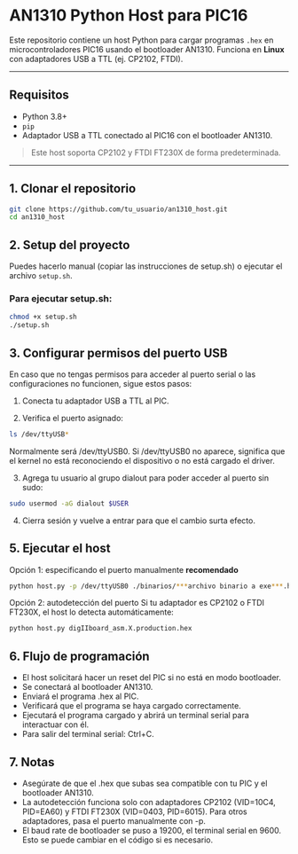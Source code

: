 # AN1310 Python Host para PIC16

Este repositorio contiene un host Python para cargar programas `.hex` en microcontroladores PIC16 usando el bootloader AN1310. Funciona en **Linux** con adaptadores USB a TTL (ej. CP2102, FTDI).

---

## Requisitos

- Python 3.8+  
- `pip`  
- Adaptador USB a TTL conectado al PIC16 con el bootloader AN1310.  

> Este host soporta CP2102 y FTDI FT230X de forma predeterminada.

---

## 1. Clonar el repositorio

```bash
git clone https://github.com/tu_usuario/an1310_host.git
cd an1310_host
```

## 2. Setup del proyecto

Puedes hacerlo manual (copiar las instrucciones de setup.sh) o ejecutar el archivo `setup.sh`.

### Para ejecutar setup.sh:

```bash
chmod +x setup.sh
./setup.sh
```

## 3. Configurar permisos del puerto USB

En caso que no tengas permisos para acceder al puerto serial o las configuraciones no funcionen, sigue estos pasos:

1. Conecta tu adaptador USB a TTL al PIC.

2. Verifica el puerto asignado:

```bash
ls /dev/ttyUSB*
```

Normalmente será /dev/ttyUSB0. Si /dev/ttyUSB0 no aparece, significa que el kernel no está reconociendo el dispositivo o no está cargado el driver.

3. Agrega tu usuario al grupo dialout para poder acceder al puerto sin sudo:

```bash
sudo usermod -aG dialout $USER
```

4. Cierra sesión y vuelve a entrar para que el cambio surta efecto.

## 5. Ejecutar el host
Opción 1: especificando el puerto manualmente **recomendado**
```bash
python host.py -p /dev/ttyUSB0 ./binarios/***archivo binario a exe***.hex
```

Opción 2: autodetección del puerto
Si tu adaptador es CP2102 o FTDI FT230X, el host lo detecta automáticamente:

```bash
python host.py digIIboard_asm.X.production.hex
```

## 6. Flujo de programación
- El host solicitará hacer un reset del PIC si no está en modo bootloader.
- Se conectará al bootloader AN1310.
- Enviará el programa .hex al PIC.
- Verificará que el programa se haya cargado correctamente.
- Ejecutará el programa cargado y abrirá un terminal serial para interactuar con él.
- Para salir del terminal serial: Ctrl+C.

## 7. Notas
- Asegúrate de que el .hex que subas sea compatible con tu PIC y el bootloader AN1310.
- La autodetección funciona solo con adaptadores CP2102 (VID=10C4, PID=EA60) y FTDI FT230X (VID=0403, PID=6015). Para otros adaptadores, pasa el puerto manualmente con -p.
- El baud rate de bootloader se puso a 19200, el terminal serial en 9600. Esto se puede cambiar en el código si es necesario.
